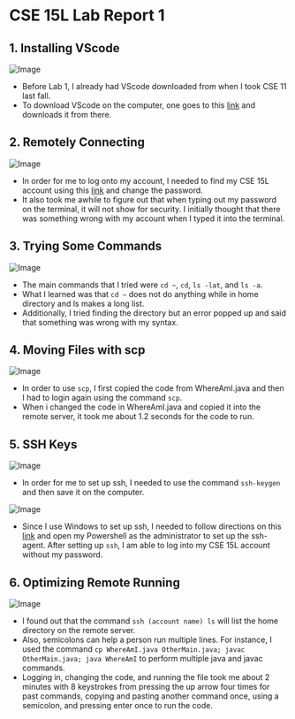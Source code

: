 # CSE 15L Lab Report 1
## 1. Installing VScode
![Image](https://i.snipboard.io/ksPA7d.jpg)
- Before Lab 1, I already had VScode downloaded from when I took CSE 11 last fall.
- To download VScode on the computer, one goes to this [link](https://code.visualstudio.com/) and downloads it from there.
## 2. Remotely Connecting
![Image](https://snipboard.io/X4wZa7.jpg)
- In order for me to log onto my account, I needed to find my CSE 15L account using this [link](https://sdacs.ucsd.edu/~icc/index.php) and change the password.
- It also took me awhile to figure out that when typing out my password on the terminal, it will not show for security. I initially thought that there was something wrong with my account when I typed it into the terminal.
## 3. Trying Some Commands
![Image](https://snipboard.io/ySOv0R.jpg)
- The main commands that I tried were `cd ~`, `cd`, `ls -lat`, and `ls -a`.
- What I learned was that `cd ~` does not do anything while in home directory and ls makes a long list.
- Additionally, I tried finding the directory but an error popped up and said that something was wrong with my syntax.
## 4. Moving Files with scp
![Image](https://snipboard.io/XdjNc4.jpg)
- In order to use `scp`, I first copied the code from WhereAmI.java and then I had to login again using the command `scp`.
- When i changed the code in WhereAmI.java and copied it into the remote server, it took me about 1.2 seconds for the code to run.
## 5. SSH Keys
![Image](https://snipboard.io/2h7pG5.jpg)
- In order for me to set up ssh, I needed to use the command `ssh-keygen` and then save it on the computer.

![Image](https://snipboard.io/Svmanw.jpg)
- Since I use Windows to set up ssh, I needed to follow directions on this [link](https://docs.microsoft.com/en-us/windows-server/administration/openssh/openssh_keymanagement#user-key-generation) and open my Powershell as the administrator to set up the ssh-agent. After setting up `ssh`, I am able to log into my CSE 15L account without my password.
## 6. Optimizing Remote Running
![Image](https://snipboard.io/gXTyYu.jpg)
- I found out that the command `ssh (account name) ls` will list the home directory on the remote server.
- Also, semicolons can help a person run multiple lines. For instance, I used the command `cp WhereAmI.java OtherMain.java; javac OtherMain.java; java WhereAmI` to perform multiple java and javac commands.
- Logging in, changing the code, and running the file took me about 2 minutes with 8 keystrokes from pressing the up arrow four times for past commands, copying and pasting another command once, using a semicolon, and pressing enter once to run the code.